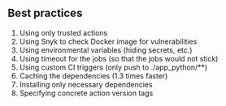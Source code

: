 ## Best practices

1. Using only trusted actions
2. Using Snyk to check Docker image for vulnerabilities
3. Using environmental variables (hiding secrets, etc.)
4. Using timeout for the jobs (so that the jobs would not stick)
5. Using custom CI triggers (only push to ./app_python/**)
6. Caching the dependencies (1.3 times faster)
7. Installing only necessary dependencies
8. Specifying concrete action version tags
